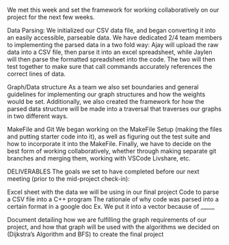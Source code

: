 We met this week and set the framework for working collaboratively on our project for the next few weeks. 

Data Parsing:
    We initialized our CSV data file, and began converting it into an easily accessible, parseable data. We have dedicated 2/4 team members to implementing the parsed data in a two fold way: Ajay will upload the raw data into a CSV file, then parse it into an excel spreadsheet, while Jaylen will then parse the formatted spreadsheet into the code. The two will then test together to make sure that call commands accurately references the correct lines of data.

Graph/Data structure 
    As a team we also set boundaries and general guidelines for implementing our graph structures and how the weights would be set. Additionally, we also created the framework for how the parsed data structure will be made into a traversal that traverses our graphs in two different ways.

MakeFile and Git
    We began working on the MakeFile Setup (making the files and putting starter code into it), as well as figuring out the test suite and how to incorporate it into the MakeFile. Finally, we have to decide on the best form of working collaboratively, whether through making separate git branches and merging them, working with VSCode Livshare, etc.

DELIVERABLES
    The goals we set to have completed before our next meeting (prior to the mid-project check-in):

Excel sheet with the data we will be using in our final project
Code to parse a CSV file into a C++ program 
The rationale  of why code was parsed into a certain format in a google doc
Ex. We put it into a vector because of _____

Document detailing how we are fulfilling the graph requirements of our project, and how that graph will be used with the algorithms we decided on (Dijkstra’s Algorithm and BFS) to create the final project

